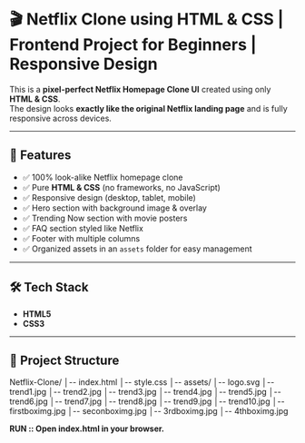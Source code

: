 # 🎬 Netflix Clone using HTML & CSS | Frontend Project for Beginners | Responsive Design

This is a **pixel-perfect Netflix Homepage Clone UI** created using only **HTML & CSS**.  
The design looks **exactly like the original Netflix landing page** and is fully responsive across devices.  

---

## 📌 Features
- ✅ 100% look-alike Netflix homepage clone  
- ✅ Pure **HTML & CSS** (no frameworks, no JavaScript)  
- ✅ Responsive design (desktop, tablet, mobile)  
- ✅ Hero section with background image & overlay  
- ✅ Trending Now section with movie posters  
- ✅ FAQ section styled like Netflix  
- ✅ Footer with multiple columns  
- ✅ Organized assets in an `assets` folder for easy management  

---

## 🛠️ Tech Stack
- **HTML5**
- **CSS3**

---

## 📂 Project Structure
Netflix-Clone/
│-- index.html
│-- style.css
│-- assets/
│-- logo.svg
│-- trend1.jpg
│-- trend2.jpg
│-- trend3.jpg
│-- trend4.jpg
│-- trend5.jpg
│-- trend6.jpg
│-- trend7.jpg
│-- trend8.jpg
│-- trend9.jpg
│-- trend10.jpg
│-- firstboximg.jpg
│-- seconboximg.jpg
│-- 3rdboximg.jpg
│-- 4thboximg.jpg

**RUN :: Open index.html in your browser.**
